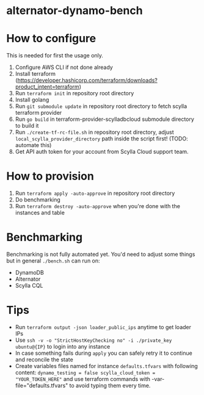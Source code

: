 # alternator-dynamo-bench

# How to configure

This is needed for first the usage only.

1. Configure AWS CLI if not done already
2. Install terraform (https://developer.hashicorp.com/terraform/downloads?product_intent=terraform)
3. Run `terraform init` in repository root directory
4. Install golang
5. Run `git submodule update` in repository root directory to fetch scylla terraform provider
6. Run `go build` in terraform-provider-scylladbcloud submodule directory to build it
7. Run `./create-tf-rc-file.sh` in repository root directory, adjust `local_scylla_provider_directory` path inside the script first! (TODO: automate this)
8. Get API auth token for your account from Scylla Cloud support team.

# How to provision

1. Run `terraform apply -auto-approve` in repository root directory
2. Do benchmarking
3. Run `terraform destroy -auto-approve` when you're done with the instances and table

# Benchmarking

Benchmarking is not fully automated yet. You'd need to adjust some things but in general `./bench.sh` can run on:
 - DynamoDB
 - Alternator
 - Scylla CQL

# Tips

- Run `terraform output -json loader_public_ips` anytime to get loader IPs
- Use `ssh -v -o "StrictHostKeyChecking no" -i ./private_key ubuntu@{IP}` to login into any instance
- In case something fails during `apply` you can safely retry it to continue and reconcile the state
- Create variables files named for instance `defaults.tfvars` with following content:
`
dynamo_testing = false
scylla_cloud_token = "YOUR_TOKEN_HERE"
`
and use terraform commands with -var-file="defaults.tfvars" to avoid typing them every time.
